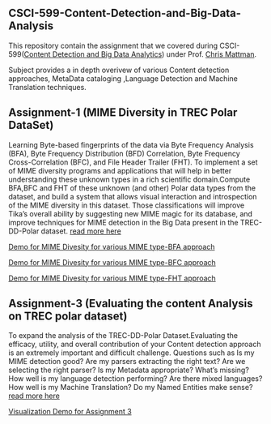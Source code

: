 ## CSCI-599-Content-Detection-and-Big-Data-Analysis

This repository contain the assignment that we covered during CSCI-599([Content Detection and Big Data Analytics](http://sunset.usc.edu/classes/cs599_2016)) under Prof. [Chris Mattman](http://sunset.usc.edu/~mattmann).

Subject provides a in depth overivew of various Content detection approaches, MetaData cataloging ,Language Detection and Machine Translation techniques.

Assignment-1 (MIME Diversity in TREC Polar DataSet)
-----------------------------------------------------
Learning Byte-based fingerprints of the data via Byte Frequency Analysis (BFA), Byte Frequency Distribution (BFD) Correlation, Byte Frequency Cross-Correlation (BFC), and File Header Trailer (FHT). To implement a set of MIME diversity programs and applications that will help in better understanding these unknown types in a rich scientific domain.Compute BFA,BFC and FHT of these unknown (and other) Polar data types from the dataset, and  build a system that allows visual interaction and introspection of the MIME diversity in this dataset. Those classifications will improve Tika’s overall ability by suggesting new MIME magic for its database, and improve techniques for MIME detection in the
Big Data present in the TREC-DD-Polar dataset. [read more here](http://sunset.usc.edu/classes/cs599_2016/CS599_HW_MIME_POLAR.pdf)


 [Demo for MIME Divesity for various MIME type-BFA approach](http://www-scf.usc.edu/~vtiwari/BDA/D3/BDA_HW1/Q4/driver.html)
 
 
 [Demo for MIME Divesity for various MIME type-BFC approach](http://www-scf.usc.edu/~vtiwari/BDA/D3/BDA_HW1/Q5/Q5/driver.html)
 
 [Demo for MIME Divesity for various MIME type-FHT approach](http://www-scf.usc.edu/~vtiwari/BDA/D3/BDA_HW1/Q6_16/driver.html)
 
 

 
 
 
 Assignment-3 (Evaluating the content Analysis on TREC polar dataset)
 -----------------------------------------------------------------------
To expand the analysis of the TREC-DD-Polar Dataset.Evaluating the efficacy, utility, and overall contribution of your Content detection approach is an extremely important and difficult challenge. Questions such as Is my MIME detection good? Are my parsers extracting the right text? Are we selecting the right parser? Is my Metadata appropriate? What’s missing? How well is my language detection performing? Are there mixed languages? How well is my Machine Translation? Do my Named
Entities make sense? [read more here](http://sunset.usc.edu/classes/cs599_2016/CS599_HW_EVAL_POLAR.pdf)

 [Visualization Demo for Assignment 3 ](http://www-scf.usc.edu/~vtiwari/BDA/D3/BDA_HW1/Q6_16/driver.html)


 

